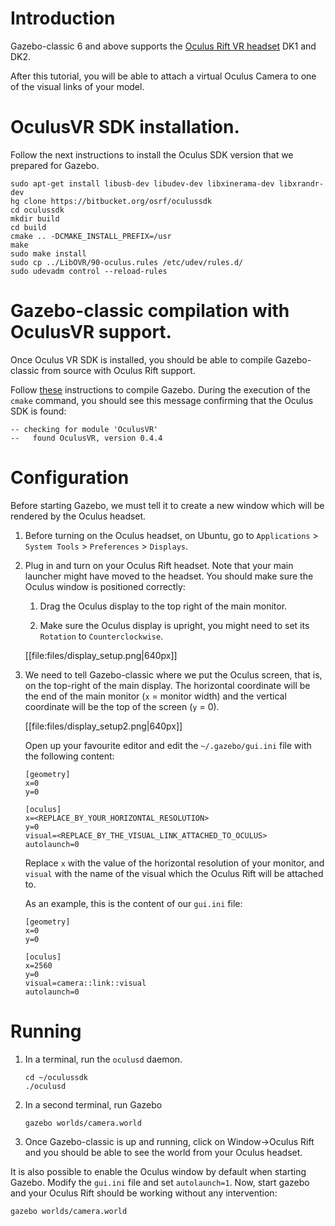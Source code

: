 # Introduction

Gazebo-classic 6 and above supports the [Oculus Rift VR headset](http://www.oculusvr.com/) DK1 and DK2.

After this tutorial, you will be able to attach a virtual Oculus Camera to one of the visual links of your model.

# OculusVR SDK installation.

Follow the next instructions to install the Oculus SDK version that we prepared for Gazebo.

~~~
sudo apt-get install libusb-dev libudev-dev libxinerama-dev libxrandr-dev
hg clone https://bitbucket.org/osrf/oculussdk
cd oculussdk
mkdir build
cd build
cmake .. -DCMAKE_INSTALL_PREFIX=/usr
make
sudo make install
sudo cp ../LibOVR/90-oculus.rules /etc/udev/rules.d/
sudo udevadm control --reload-rules
~~~

# Gazebo-classic compilation with OculusVR support.

Once Oculus VR SDK is installed, you should be able to compile Gazebo-classic from source with Oculus Rift support.

Follow [these](/tutorials?tut=install_from_source&cat=install) instructions to compile Gazebo. During the execution of the `cmake` command, you should see this message confirming that the Oculus SDK is found:

~~~
-- checking for module 'OculusVR'
--   found OculusVR, version 0.4.4
~~~

# Configuration

Before starting Gazebo, we must tell it to create a new window which will be
rendered by the Oculus headset.

1. Before turning on the Oculus headset, on Ubuntu, go to `Applications` >
`System Tools` > `Preferences` > `Displays`.

1. Plug in and turn on your Oculus Rift headset. Note that your main launcher
might have moved to the headset. You should make sure the Oculus window is
positioned correctly:

    1. Drag the Oculus display to the top right of the main monitor.

    1. Make sure the Oculus display is upright, you might need to set its
       `Rotation` to `Counterclockwise`.

    [[file:files/display_setup.png|640px]]

1. We need to tell Gazebo-classic where we put the Oculus screen, that is, on the
top-right of the main display. The horizontal coordinate will be the end of
the main monitor (`x` = monitor width) and the vertical coordinate will be the
top of the screen (`y` = 0).

    [[file:files/display_setup2.png|640px]]

    Open up your favourite editor and edit the `~/.gazebo/gui.ini` file with
    the following content:

    ~~~
    [geometry]
    x=0
    y=0

    [oculus]
    x=<REPLACE_BY_YOUR_HORIZONTAL_RESOLUTION>
    y=0
    visual=<REPLACE_BY_THE_VISUAL_LINK_ATTACHED_TO_OCULUS>
    autolaunch=0
    ~~~

    Replace `x` with the value of the horizontal resolution of your monitor,
    and `visual` with the name of the visual which the Oculus Rift will be
    attached to.

    As an example, this is the content of our `gui.ini` file:

    ~~~
    [geometry]
    x=0
    y=0

    [oculus]
    x=2560
    y=0
    visual=camera::link::visual
    autolaunch=0
    ~~~

# Running

1. In a terminal, run the `oculusd` daemon.

    ~~~
    cd ~/oculussdk
    ./oculusd
    ~~~

1. In a second terminal, run Gazebo

    ~~~
    gazebo worlds/camera.world
    ~~~

1. Once Gazebo-classic is up and running, click on Window->Oculus Rift and you should be able to see the world from your Oculus headset.

It is also possible to enable the Oculus window by default when starting Gazebo. Modify the `gui.ini` file and set `autolaunch=1`. Now, start gazebo and your Oculus Rift should be working without any intervention:

~~~
gazebo worlds/camera.world
~~~
